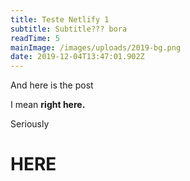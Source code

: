 ```yaml
---
title: Teste Netlify 1
subtitle: Subtitle??? bora
readTime: 5
mainImage: /images/uploads/2019-bg.png
date: 2019-12-04T13:47:01.902Z
---
```

And here is the post

I mean **right here.**

Seriously



# HERE
